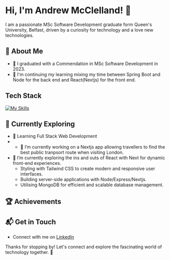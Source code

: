 # Hi, I'm Andrew McClelland! 👋

I am a passionate MSc Software Development graduate form Queen's University, Belfast, driven by a curiosity for technology and a love new technologies.

## 🚀 About Me

- 🔭 I graduated with a Commendation in MSc Software Development in 2023.
- 📝 I'm continuing my learning mixing my time between Spring Boot and Node for the back end and React(Nextjs) for the front end.

## Tech Stack
[![My Skills](https://skillicons.dev/icons?i=git,java,mongodb,nodejs,express,nextjs,react,js,html,css)](https://skillicons.dev)

## 🌱 Currently Exploring

- 🚀 Learning Full Stack Web Development
- - 🔭 I’m currently working on a Nextjs app allowing travellers to find the best public tranpsort route when visiting London.
- 🌱 I’m currently exploring the ins and outs of React with Next for dynamic front-end experiences.
  - Styling with Tailwind CSS to create modern and responsive user interfaces.
  - Building server-side applications with Node/Express/Nextjs.
  - Utilising MongoDB for efficient and scalable database management.

 ## 🏆 Achievements

## 📬 Get in Touch

- Connect with me on [LinkedIn](https://www.linkedin.com/in/aejmcclelland)

Thanks for stopping by! Let's connect and explore the fascinating world of technology together. 🚀



<!--

- 📫 How to reach me: ...
- 😄 Pronouns: ...
- ⚡ Fun fact: ...
-->
